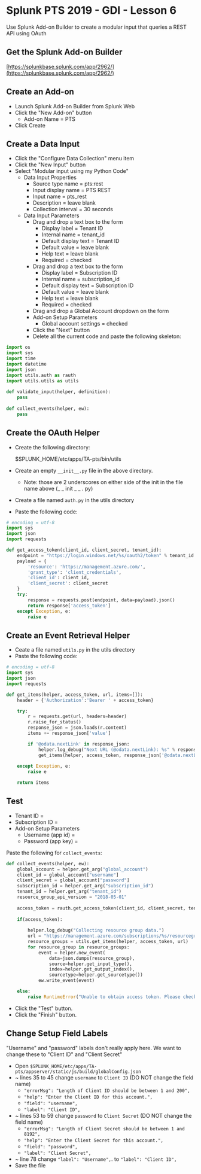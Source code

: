 # Splunk PTS 2019 - GDI - Lesson 6

Use Splunk Add-on Builder to create a modular input that queries a REST API using OAuth

## Get the Splunk Add-on Builder
[https://splunkbase.splunk.com/app/2962/](https://splunkbase.splunk.com/app/2962/)

## Create an Add-on
* Launch Splunk Add-on Builder from Splunk Web
* Click the "New Add-on" button
  * Add-on Name = PTS
* Click Create

## Create a Data Input
* Click the "Configure Data Collection" menu item
* Click the "New Input" button
* Select "Modular input using my Python Code"
  * Data Input Properties
    * Source type name = pts:rest
    * Input display name = PTS REST
    * Input name = pts_rest
    * Description = leave blank
    * Collection interval = 30 seconds
  * Data Input Parameters
    * Drag and drop a text box to the form
      * Display label = Tenant ID
      * Internal name = tenant_id
      * Default display text = Tenant ID
      * Default value = leave blank
      * Help text = leave blank
      * Required = checked
    * Drag and drop a text box to the form
      * Display label = Subscription ID
      * Internal name = subscription_id
      * Default display text = Subscription ID
      * Default value = leave blank
      * Help text = leave blank
      * Required = checked
    * Drag and drop a Global Account dropdown on the form
    * Add-on Setup Parameters
      * Global account settings = checked
    * Click the "Next" button
    * Delete all the current code and paste the following skeleton:
 
```python
import os
import sys
import time
import datetime
import json
import utils.auth as rauth
import utils.utils as utils
     
def validate_input(helper, definition):
	pass
	
def collect_events(helper, ew):
	pass
```

## Create the OAuth Helper
* Create the following directory:

    $SPLUNK_HOME/etc/apps/TA-pts/bin/utils
    
* Create an empty `__init__.py` file in the above directory.
  * Note: those are 2 underscores on either side of the init in the file name above (_ _ init _ _ . py)

* Create a file named `auth.py` in the utils directory
* Paste the following code:

```python
# encoding = utf-8
import sys
import json
import requests

def get_access_token(client_id, client_secret, tenant_id):
    endpoint = "https://login.windows.net/%s/oauth2/token" % tenant_id
    payload = {
        'resource': 'https://management.azure.com/',
        'grant_type': 'client_credentials',
        'client_id': client_id,
        'client_secret': client_secret
    }
    try:
        response = requests.post(endpoint, data=payload).json()
        return response['access_token']
    except Exception, e:
        raise e
```

## Create an Event Retrieval Helper

* Ceate a file named `utils.py` in the utils directory
* Paste the following code:

```python
# encoding = utf-8
import sys
import json
import requests

def get_items(helper, access_token, url, items=[]):
    header = {'Authorization':'Bearer ' + access_token}

    try:
        r = requests.get(url, headers=header)
        r.raise_for_status()
        response_json = json.loads(r.content)
        items += response_json['value']

        if '@odata.nextLink' in response_json:
            helper.log_debug("Next URL (@odata.nextLink): %s" % response_json['@odata.nextLink'])
            get_items(helper, access_token, response_json['@odata.nextLink'], items)
        
    except Exception, e:
        raise e

    return items
```

## Test

* Tenant ID = 
* Subscription ID = 
* Add-on Setup Parameters
  * Username (app id) = 
  * Password (app key) = 

Paste the following for `collect_events`:

```python
def collect_events(helper, ew):
    global_account = helper.get_arg("global_account")
    client_id = global_account["username"]
    client_secret = global_account["password"]
    subscription_id = helper.get_arg("subscription_id")
    tenant_id = helper.get_arg("tenant_id")
    resource_group_api_version = "2018-05-01"
    
    access_token = rauth.get_access_token(client_id, client_secret, tenant_id)
    
    if(access_token):
        
        helper.log_debug("Collecting resource group data.")
        url = "https://management.azure.com/subscriptions/%s/resourcegroups?api-version=%s" % (subscription_id, resource_group_api_version)
        resource_groups = utils.get_items(helper, access_token, url)
        for resource_group in resource_groups:
            event = helper.new_event(
                data=json.dumps(resource_group),
                source=helper.get_input_type(), 
                index=helper.get_output_index(),
                sourcetype=helper.get_sourcetype())
            ew.write_event(event)

    else:
        raise RuntimeError("Unable to obtain access token. Please check the Client ID, Client Secret, and Tenant ID")
```

* Click the "Test" button.
* Click the "Finish" button.

## Change Setup Field Labels
"Username" and "password" labels don't really apply here.  We want to change these to "Client ID" and "Client Secret"

* Open `$SPLUNK_HOME/etc/apps/TA-pts/appserver/static/js/build/globalConfig.json`
* ~ lines 35 to 45 change `username` to `Client ID` (DO NOT change the field name)
  * `"errorMsg": "Length of Client ID should be between 1 and 200", `
  * `"help": "Enter the Client ID for this account.", `
  * `"field": "username",`
  * `"label": "Client ID",`
* ~ lines 53 to 59 change `password` to `Client Secret` (DO NOT change the field name)
  * `"errorMsg": "Length of Client Secret should be between 1 and 8192",`
  * `"help": "Enter the Client Secret for this account.", `
  * `"field": "password",` 
  * `"label": "Client Secret",`
* ~ line 78 change `"label": "Username",`. to `"label": "Client ID",`
* Save the file
